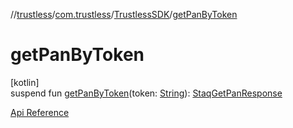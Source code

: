 //[trustless](../../../index.md)/[com.trustless](../index.md)/[TrustlessSDK](index.md)/[getPanByToken](get-pan-by-token.md)

# getPanByToken

[kotlin]\
suspend fun [getPanByToken](get-pan-by-token.md)(token: [String](https://kotlinlang.org/api/latest/jvm/stdlib/kotlin/-string/index.html)): [StaqGetPanResponse](../../com.trustless.requests.cards/-staq-get-pan-response/index.md)

[Api Reference](https://developer.finto.io/docs/apis/cards#/Cards/Get%20PAN%2FCVV)

